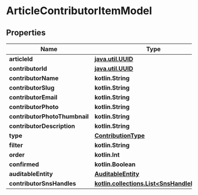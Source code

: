 
# ArticleContributorItemModel

## Properties
Name | Type | Description | Notes
------------ | ------------- | ------------- | -------------
**articleId** | [**java.util.UUID**](java.util.UUID.md) |  |  [optional]
**contributorId** | [**java.util.UUID**](java.util.UUID.md) |  |  [optional]
**contributorName** | **kotlin.String** |  |  [optional]
**contributorSlug** | **kotlin.String** |  |  [optional]
**contributorEmail** | **kotlin.String** |  |  [optional]
**contributorPhoto** | **kotlin.String** |  |  [optional]
**contributorPhotoThumbnail** | **kotlin.String** |  |  [optional]
**contributorDescription** | **kotlin.String** |  |  [optional]
**type** | [**ContributionType**](ContributionType.md) |  |  [optional]
**filter** | **kotlin.String** |  |  [optional]
**order** | **kotlin.Int** |  |  [optional]
**confirmed** | **kotlin.Boolean** |  |  [optional]
**auditableEntity** | [**AuditableEntity**](AuditableEntity.md) |  |  [optional]
**contributorSnsHandles** | [**kotlin.collections.List&lt;SnsHandleModel&gt;**](SnsHandleModel.md) |  |  [optional]



